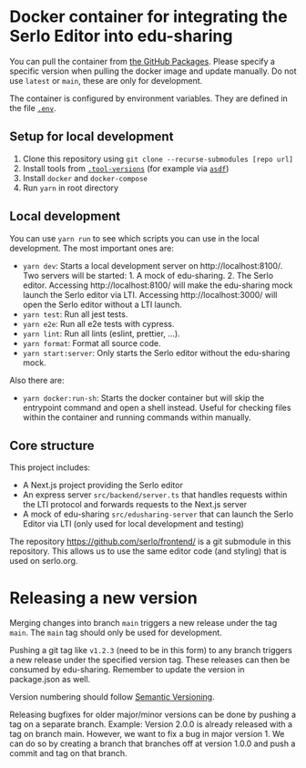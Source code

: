 # Docker container for integrating the Serlo Editor into edu-sharing

You can pull the container from
[the GitHub Packages](https://github.com/serlo/serlo-editor-for-edusharing/pkgs/container/serlo-editor-for-edusharing).
Please specify a specific version when pulling the docker image and update
manually. Do not use `latest` or `main`, these are only for development.

The container is configured by environment variables. They are defined in the
file [`.env`](./.env).

## Setup for local development

1. Clone this repository using `git clone --recurse-submodules [repo url]`
2. Install tools from [`.tool-versions`](./.tool-versions) (for example via
   [`asdf`](https://asdf-vm.com/))
3. Install `docker` and `docker-compose`
4. Run `yarn` in root directory

## Local development

You can use `yarn run` to see which scripts you can use in the local
development. The most important ones are:

- `yarn dev`: Starts a local development server on http://localhost:8100/. Two
  servers will be started: 1. A mock of edu-sharing. 2. The Serlo editor.
  Accessing http://localhost:8100/ will make the edu-sharing mock launch the
  Serlo editor via LTI. Accessing http://localhost:3000/ will open the Serlo
  editor without a LTI launch.
- `yarn test`: Run all jest tests.
- `yarn e2e`: Run all e2e tests with cypress.
- `yarn lint`: Run all lints (eslint, prettier, ...).
- `yarn format`: Format all source code.
- `yarn start:server`: Only starts the Serlo editor without the edu-sharing
  mock.

Also there are:

- `yarn docker:run-sh`: Starts the docker container but will skip the entrypoint
  command and open a shell instead. Useful for checking files within the
  container and running commands within manually.

## Core structure

This project includes:

- A Next.js project providing the Serlo editor
- An express server `src/backend/server.ts` that handles requests within the LTI
  protocol and forwards requests to the Next.js server
- A mock of edu-sharing `src/edusharing-server` that can launch the Serlo Editor
  via LTI (only used for local development and testing)

The repository https://github.com/serlo/frontend/ is a git submodule in this
repository. This allows us to use the same editor code (and styling) that is
used on serlo.org.

# Releasing a new version

Merging changes into branch `main` triggers a new release under the tag `main`.
The `main` tag should only be used for development.

Pushing a git tag like `v1.2.3` (need to be in this form) to any branch triggers
a new release under the specified version tag. These releases can then be
consumed by edu-sharing. Remember to update the version in package.json as well.

Version numbering should follow
[Semantic Versioning](https://semver.org/lang/de/spec/v2.0.0.html).

Releasing bugfixes for older major/minor versions can be done by pushing a tag
on a separate branch. Example: Version 2.0.0 is already released with a tag on
branch main. However, we want to fix a bug in major version 1. We can do so by
creating a branch that branches off at version 1.0.0 and push a commit and tag
on that branch.
